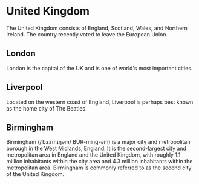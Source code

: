 # United Kingdom

The United Kingdom consists of England, Scotland, Wales, and Northern Ireland.  The country recently voted to leave the European Union.

## London

London is the capital of the UK and is one of world's most important cities.

## Liverpool

Located on the western coast of England, Liverpool is perhaps best known as the home city of The Beatles.

## Birmingham

Birmingham (/ˈbɜːrmɪŋəm/ BUR-ming-əm) is a major city and metropolitan borough in the West Midlands, England. It is the second-largest city and metropolitan area in England and the United Kingdom, with roughly 1.1 million inhabitants within the city area and 4.3 million inhabitants within the metropolitan area. Birmingham is commonly referred to as the second city of the United Kingdom.

